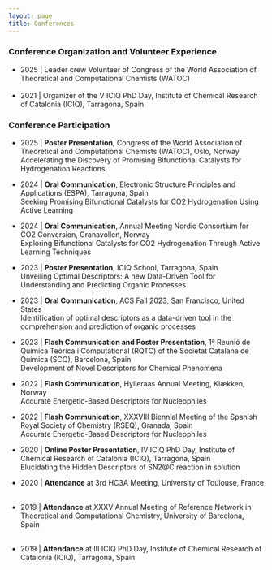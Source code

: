 ```yaml
---
layout: page
title: Conferences
---
```


### Conference Organization and Volunteer Experience

- 2025 | Leader crew Volunteer of Congress of the World Association of Theoretical and Computational Chemists (WATOC)<br><br>
- 2021 | Organizer of the V ICIQ PhD Day, Institute of Chemical Research of Catalonia (ICIQ), Tarragona, Spain

### Conference Participation

- 2025 | **Poster Presentation**, Congress of the World Association of Theoretical and Computational Chemists (WATOC), Oslo, Norway<br>
Accelerating the Discovery of Promising Bifunctional Catalysts for Hydrogenation Reactions

- 2024 | **Oral Communication**, Electronic Structure Principles and Applications (ESPA), Tarragona, Spain<br>
Seeking Promising Bifunctional Catalysts for CO2 Hydrogenation Using Active Learning

- 2024 | **Oral Communication**, Annual Meeting Nordic Consortium for CO2 Conversion, Granavollen, Norway<br>
Exploring Bifunctional Catalysts for CO2 Hydrogenation Through Active Learning Techniques

- 2023 | **Poster Presentation**, ICIQ School, Tarragona, Spain<br>
Unveiling Optimal Descriptors: A new Data-Driven Tool for Understanding and Predicting Organic Processes 

- 2023 | **Oral Communication**, ACS Fall 2023, San Francisco, United States<br>
Identification of optimal descriptors as a data-driven tool in the comprehension and prediction of organic processes

- 2023 | **Flash Communication and Poster Presentation**, 1ª Reunió de Química Teòrica i Computational (RQTC) of the Societat Catalana de Química (SCQ), Barcelona, Spain<br>
Development of Novel Descriptors for Chemical Phenomena

- 2022 | **Flash Communication**, Hylleraas Annual Meeting, Klækken, Norway<br>
Accurate Energetic-Based Descriptors for Nucleophiles 

- 2022 | **Flash Communication**, XXXVIII Biennial Meeting of the Spanish Royal Society of Chemistry (RSEQ), Granada, Spain<br>
Accurate Energetic-Based Descriptors for Nucleophiles

- 2020 | **Online Poster Presentation**, IV ICIQ PhD Day, Institute of Chemical Research of Catalonia (ICIQ), Tarragona, Spain<br>
Elucidating the Hidden Descriptors of SN2@C reaction in solution 

- 2020 | **Attendance** at 3rd HC3A Meeting, University of Toulouse, France<br><br>
- 2019 | **Attendance** at XXXV Annual Meeting of Reference Network in Theoretical and Computational Chemistry, University of Barcelona, Spain<br><br>
- 2019 | **Attendance** at III ICIQ PhD Day, Institute of Chemical Research of Catalonia (ICIQ), Tarragona, Spain

